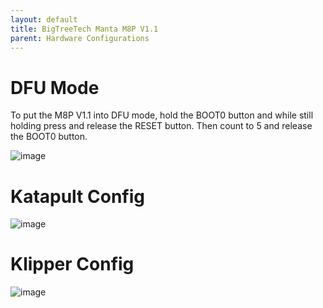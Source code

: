 ```yaml
---
layout: default 
title: BigTreeTech Manta M8P V1.1
parent: Hardware Configurations
---
```



# DFU Mode

To put the M8P V1.1 into DFU mode, hold the BOOT0 button and while still holding press and release the RESET button. Then count to 5 and release the BOOT0 button.

![image](https://github.com/Esoterical/voron_canbus/assets/124253477/e1d46e49-776d-442b-9cd1-eca262e04265)


# Katapult Config
![image](https://user-images.githubusercontent.com/14154875/225157525-d1b8f813-ab11-4f59-87fa-45f8a3ee2a6a.png)


# Klipper Config
![image](https://github.com/user-attachments/assets/b03da6c4-d096-4d41-ae35-b6b971971482)

